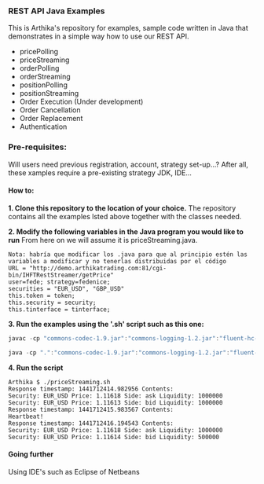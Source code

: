 ### REST API Java Examples
This is Arthika's repository for examples, sample code written in Java that demonstrates in a simple way how to use  our REST API.

* pricePolling
* priceStreaming
* orderPolling
* orderStreaming
* positionPolling
* positionStreaming
* Order Execution (Under development)
* Order Cancellation
* Order Replacement
* Authentication

### Pre-requisites:
Will users need previous registration, account, strategy set-up...? After all, these xamples require a pre-existing strategy
JDK, IDE...

#### How to:

**1. Clone this repository to the location of your choice.** 
The repository contains all the examples lsted above together with the classes needed. 

**2. Modify the following variables in the Java program you would like to run** 
From here on we will assume it is priceStreaming.java.
```
Nota: habría que modificar los .java para que al principio estén las variables a modificar y no tenerlas distribuidas por el código
URL = "http://demo.arthikatrading.com:81/cgi-bin/IHFTRestStreamer/getPrice"
user=fede; strategy=fedenice;
securities = "EUR_USD", "GBP_USD"
this.token = token;
this.security = security;
this.tinterface = tinterface;
```
**3. Run the examples using the '.sh' script such as this one:**
```Java
javac -cp "commons-codec-1.9.jar":"commons-logging-1.2.jar":"fluent-hc-4.5.jar":"gson-2.3.1.jar":"httpclient-4.5.jar":"httpclient-cache-4.5.jar":"httpclient-win-4.5.jar":"httpcore-4.4.1.jar":"httpmime-4.5.jar":"jackson-all-1.9.9.jar":"jna-4.1.0.jar":"jna-platform-4.1.0.jar" priceStreaming.java

java -cp ".":"commons-codec-1.9.jar":"commons-logging-1.2.jar":"fluent-hc-4.5.jar":"gson-2.3.1.jar":"httpclient-4.5.jar":"httpclient-cache-4.5.jar":"httpclient-win-4.5.jar":"httpcore-4.4.1.jar":"httpmime-4.5.jar":"jackson-all-1.9.9.jar":"jna-4.1.0.jar":"jna-platform-4.1.0.jar" priceStreaming
```

**4. Run the script**
```
Arthika $ ./priceStreaming.sh 
Response timestamp: 1441712414.982956 Contents:
Security: EUR_USD Price: 1.11618 Side: ask Liquidity: 1000000
Security: EUR_USD Price: 1.11613 Side: bid Liquidity: 1000000
Response timestamp: 1441712415.983567 Contents:
Heartbeat!
Response timestamp: 1441712416.194543 Contents:
Security: EUR_USD Price: 1.11618 Side: ask Liquidity: 1000000
Security: EUR_USD Price: 1.11614 Side: bid Liquidity: 500000
```
#### Going further
Using IDE's such as Eclipse of Netbeans

